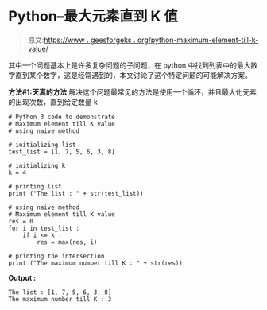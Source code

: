 # Python–最大元素直到 K 值

> 原文:[https://www . geesforgeks . org/python-maximum-element-till-k-value/](https://www.geeksforgeeks.org/python-maximum-element-till-k-value/)

其中一个问题基本上是许多复杂问题的子问题，在 python 中找到列表中的最大数字直到某个数字，这是经常遇到的，本文讨论了这个特定问题的可能解决方案。

**方法#1:天真的方法**
解决这个问题最常见的方法是使用一个循环，并且最大化元素的出现次数，直到给定数量 k

```
# Python 3 code to demonstrate 
# Maximum element till K value
# using naive method 

# initializing list
test_list = [1, 7, 5, 6, 3, 8]

# initializing k
k = 4

# printing list 
print ("The list : " + str(test_list))

# using naive method 
# Maximum element till K value
res = 0
for i in test_list :
    if i <= k :
        res = max(res, i)

# printing the intersection 
print ("The maximum number till K : " + str(res))
```

**Output :**

```
The list : [1, 7, 5, 6, 3, 8]
The maximum number till K : 3

```